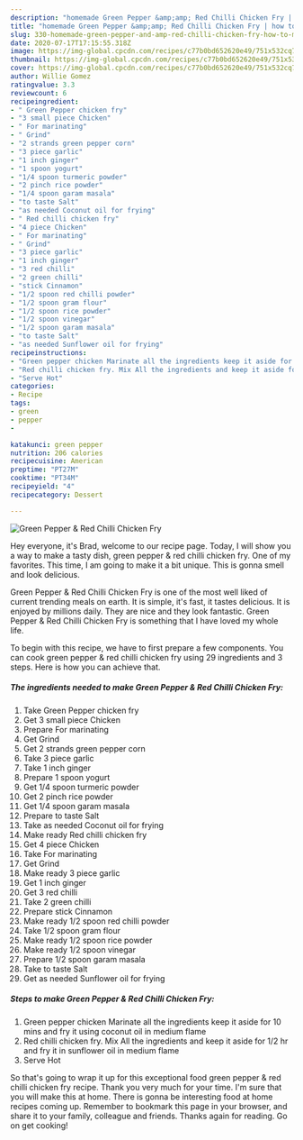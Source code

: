 ```yaml
---
description: "homemade Green Pepper &amp;amp; Red Chilli Chicken Fry | how to make homemade Green Pepper &amp;amp; Red Chilli Chicken Fry"
title: "homemade Green Pepper &amp;amp; Red Chilli Chicken Fry | how to make homemade Green Pepper &amp;amp; Red Chilli Chicken Fry"
slug: 330-homemade-green-pepper-and-amp-red-chilli-chicken-fry-how-to-make-homemade-green-pepper-and-amp-red-chilli-chicken-fry
date: 2020-07-17T17:15:55.318Z
image: https://img-global.cpcdn.com/recipes/c77b0bd652620e49/751x532cq70/green-pepper-red-chilli-chicken-fry-recipe-main-photo.jpg
thumbnail: https://img-global.cpcdn.com/recipes/c77b0bd652620e49/751x532cq70/green-pepper-red-chilli-chicken-fry-recipe-main-photo.jpg
cover: https://img-global.cpcdn.com/recipes/c77b0bd652620e49/751x532cq70/green-pepper-red-chilli-chicken-fry-recipe-main-photo.jpg
author: Willie Gomez
ratingvalue: 3.3
reviewcount: 6
recipeingredient:
- " Green Pepper chicken fry"
- "3 small piece Chicken"
- " For marinating"
- " Grind"
- "2 strands green pepper corn"
- "3 piece garlic"
- "1 inch ginger"
- "1 spoon yogurt"
- "1/4 spoon turmeric powder"
- "2 pinch rice powder"
- "1/4 spoon garam masala"
- "to taste Salt"
- "as needed Coconut oil for frying"
- " Red chilli chicken fry"
- "4 piece Chicken"
- " For marinating"
- " Grind"
- "3 piece garlic"
- "1 inch ginger"
- "3 red chilli"
- "2 green chilli"
- "stick Cinnamon"
- "1/2 spoon red chilli powder"
- "1/2 spoon gram flour"
- "1/2 spoon rice powder"
- "1/2 spoon vinegar"
- "1/2 spoon garam masala"
- "to taste Salt"
- "as needed Sunflower oil for frying"
recipeinstructions:
- "Green pepper chicken Marinate all the ingredients keep it aside for 10 mins and fry it using coconut oil in medium flame"
- "Red chilli chicken fry. Mix All the ingredients and keep it aside for 1/2 hr and fry it in sunflower oil in medium flame"
- "Serve Hot"
categories:
- Recipe
tags:
- green
- pepper
- 

katakunci: green pepper  
nutrition: 206 calories
recipecuisine: American
preptime: "PT27M"
cooktime: "PT34M"
recipeyield: "4"
recipecategory: Dessert

---
```



![Green Pepper &amp; Red Chilli Chicken Fry](https://img-global.cpcdn.com/recipes/c77b0bd652620e49/751x532cq70/green-pepper-red-chilli-chicken-fry-recipe-main-photo.jpg)

Hey everyone, it's Brad, welcome to our recipe page. Today, I will show you a way to make a tasty dish, green pepper &amp; red chilli chicken fry. One of my favorites. This time, I am going to make it a bit unique. This is gonna smell and look delicious.

Green Pepper &amp; Red Chilli Chicken Fry is one of the most well liked of current trending meals on earth. It is simple, it's fast, it tastes delicious. It is enjoyed by millions daily. They are nice and they look fantastic. Green Pepper &amp; Red Chilli Chicken Fry is something that I have loved my whole life.




To begin with this recipe, we have to first prepare a few components. You can cook green pepper &amp; red chilli chicken fry using 29 ingredients and 3 steps. Here is how you can achieve that.

<!--inarticleads1-->

##### The ingredients needed to make Green Pepper &amp; Red Chilli Chicken Fry:

1. Take  Green Pepper chicken fry
1. Get 3 small piece Chicken
1. Prepare  For marinating
1. Get  Grind
1. Get 2 strands green pepper corn
1. Take 3 piece garlic
1. Take 1 inch ginger
1. Prepare 1 spoon yogurt
1. Get 1/4 spoon turmeric powder
1. Get 2 pinch rice powder
1. Get 1/4 spoon garam masala
1. Prepare to taste Salt
1. Take as needed Coconut oil for frying
1. Make ready  Red chilli chicken fry
1. Get 4 piece Chicken
1. Take  For marinating
1. Get  Grind
1. Make ready 3 piece garlic
1. Get 1 inch ginger
1. Get 3 red chilli
1. Take 2 green chilli
1. Prepare stick Cinnamon
1. Make ready 1/2 spoon red chilli powder
1. Take 1/2 spoon gram flour
1. Make ready 1/2 spoon rice powder
1. Make ready 1/2 spoon vinegar
1. Prepare 1/2 spoon garam masala
1. Take to taste Salt
1. Get as needed Sunflower oil for frying




<!--inarticleads2-->

##### Steps to make Green Pepper &amp; Red Chilli Chicken Fry:

1. Green pepper chicken Marinate all the ingredients keep it aside for 10 mins and fry it using coconut oil in medium flame
1. Red chilli chicken fry. Mix All the ingredients and keep it aside for 1/2 hr and fry it in sunflower oil in medium flame
1. Serve Hot




So that's going to wrap it up for this exceptional food green pepper &amp; red chilli chicken fry recipe. Thank you very much for your time. I'm sure that you will make this at home. There is gonna be interesting food at home recipes coming up. Remember to bookmark this page in your browser, and share it to your family, colleague and friends. Thanks again for reading. Go on get cooking!
